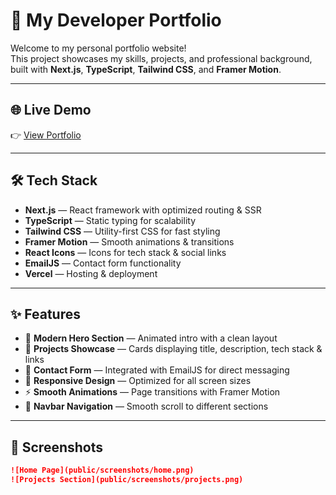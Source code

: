 # 🚀 My Developer Portfolio

Welcome to my personal portfolio website!  
This project showcases my skills, projects, and professional background, built with **Next.js**, **TypeScript**, **Tailwind CSS**, and **Framer Motion**.

---

## 🌐 Live Demo

👉 [View Portfolio](https://portfolio-eight-sigma-31.vercel.app)

---

## 🛠 Tech Stack

- **Next.js** — React framework with optimized routing & SSR  
- **TypeScript** — Static typing for scalability  
- **Tailwind CSS** — Utility-first CSS for fast styling  
- **Framer Motion** — Smooth animations & transitions  
- **React Icons** — Icons for tech stack & social links  
- **EmailJS** — Contact form functionality  
- **Vercel** — Hosting & deployment  

---

## ✨ Features

- 🎨 **Modern Hero Section** — Animated intro with a clean layout  
- 💼 **Projects Showcase** — Cards displaying title, description, tech stack & links  
- 📩 **Contact Form** — Integrated with EmailJS for direct messaging  
- 📱 **Responsive Design** — Optimized for all screen sizes  
- ⚡ **Smooth Animations** — Page transitions with Framer Motion  
- 🧭 **Navbar Navigation** — Smooth scroll to different sections  

---

## 📸 Screenshots


```markdown
![Home Page](public/screenshots/home.png)
![Projects Section](public/screenshots/projects.png)

